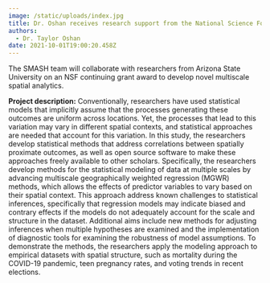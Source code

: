 ```yaml
---
image: /static/uploads/index.jpg
title: Dr. Oshan receives research support from the National Science Foundation
authors:
  - Dr. Taylor Oshan
date: 2021-10-01T19:00:20.458Z
---
```


The SMASH team will collaborate with researchers from Arizona State University on an NSF continuing grant award to develop novel multiscale spatial analytics.

**Project description:** Conventionally, researchers have used statistical models that implicitly assume that the processes generating these outcomes are uniform across locations. Yet, the processes that lead to this variation may vary in different spatial contexts, and statistical approaches are needed that account for this variation. In this study, the researchers develop statistical methods that address correlations between spatially proximate outcomes, as well as open source software to make these approaches freely available to other scholars. Specifically, the researchers develop methods for the statistical modeling of data at multiple scales by advancing multiscale geographically weighted regression (MGWR) methods, which allows the effects of predictor variables to vary based on their spatial context. This approach address known challenges to statistical inferences, specifically that regression models may indicate biased and contrary effects if the models do not adequately account for the scale and structure in the dataset. Additional aims include new methods for adjusting inferences when multiple hypotheses are examined and the implementation of diagnostic tools for examining the robustness of model assumptions. To demonstrate the methods, the researchers apply the modeling approach to empirical datasets with spatial structure, such as mortality during the COVID-19 pandemic, teen pregnancy rates, and voting trends in recent elections.
